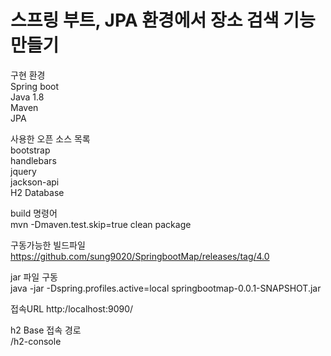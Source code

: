 # 스프링 부트, JPA 환경에서 장소 검색 기능 만들기  

구현 환경  
Spring boot  
Java 1.8  
Maven  
JPA  

사용한 오픈 소스 목록  
bootstrap  
handlebars  
jquery  
jackson-api  
H2 Database  


build 명령어   
mvn -Dmaven.test.skip=true clean package  

구동가능한 빌드파일
https://github.com/sung9020/SpringbootMap/releases/tag/4.0


jar 파일 구동  
java -jar -Dspring.profiles.active=local springbootmap-0.0.1-SNAPSHOT.jar


접속URL
http:/localhost:9090/


h2 Base 접속 경로  
/h2-console
